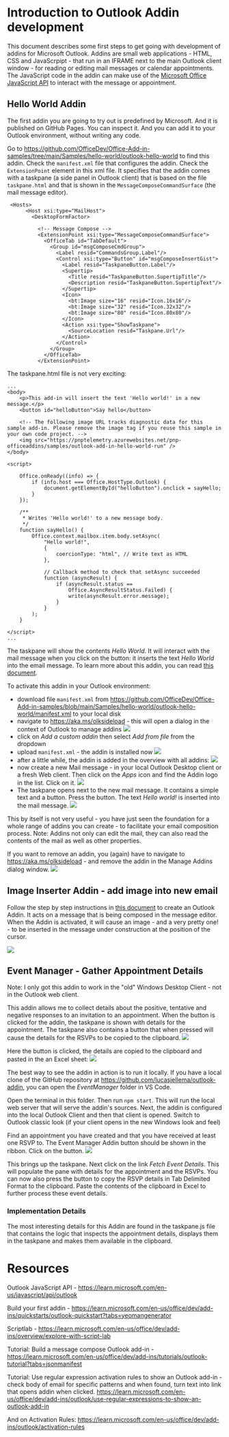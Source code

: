 # Introduction to Outlook Addin development

This document describes some first steps to get going with development of addins for Microsoft Outlook. Addins are small web applications - HTML, CSS and JavaScrpipt - that run in an IFRAME next to the main Outlook client window - for reading or editing mail messages or calendar appointments. The JavaScript code in the addin can make use of the [Microsoft Office JavaScript API](https://learn.microsoft.com/en-us/javascript/api/outlook) to interact with the message or appointment.  


## Hello World Addin

The first addin you are going to try out is predefined by Microsoft. And it is published on GitHub Pages. You can inspect it. And you can add it to your Outlook environment, without writing any code.

Go to https://github.com/OfficeDev/Office-Add-in-samples/tree/main/Samples/hello-world/outlook-hello-world to find this addin. Check the `manifest.xml` file that configures the addin. Check the `ExtensionPoint` element in this xml file. It specifies that the addin comes with a taskpane (a side panel in Outlook client) that is based on the file `taskpane.html` and that is shown in the `MessageComposeCommandSurface` (the mail message editor).

```
 <Hosts>
      <Host xsi:type="MailHost">
        <DesktopFormFactor>

          <!-- Message Compose -->
          <ExtensionPoint xsi:type="MessageComposeCommandSurface">
            <OfficeTab id="TabDefault">
              <Group id="msgComposeCmdGroup">
                <Label resid="CommandsGroup.Label"/>
                <Control xsi:type="Button" id="msgComposeInsertGist">
                  <Label resid="TaskpaneButton.Label"/>
                  <Supertip>
                    <Title resid="TaskpaneButton.SupertipTitle"/>
                    <Description resid="TaskpaneButton.SupertipText"/>
                  </Supertip>
                  <Icon>
                    <bt:Image size="16" resid="Icon.16x16"/>
                    <bt:Image size="32" resid="Icon.32x32"/>
                    <bt:Image size="80" resid="Icon.80x80"/>
                  </Icon>
                  <Action xsi:type="ShowTaskpane">
                    <SourceLocation resid="Taskpane.Url"/>
                  </Action>
                </Control>
              </Group>
            </OfficeTab>
          </ExtensionPoint>
```

The taskpane.html file is not very exciting:
```
...
<body>
    <p>This add-in will insert the text 'Hello world!' in a new message.</p>
    <button id="helloButton">Say hello</button>

    <!-- The following image URL tracks diagnostic data for this sample add-in. Please remove the image tag if you reuse this sample in your own code project. -->
    <img src="https://pnptelemetry.azurewebsites.net/pnp-officeaddins/samples/outlook-add-in-hello-world-run" />
</body>

<script>

    Office.onReady((info) => {
        if (info.host === Office.HostType.Outlook) {
            document.getElementById("helloButton").onclick = sayHello;
        }
    });

    /**
     * Writes 'Hello world!' to a new message body.
     */
    function sayHello() {
        Office.context.mailbox.item.body.setAsync(
            "Hello world!",
            {
                coercionType: "html", // Write text as HTML
            },

            // Callback method to check that setAsync succeeded
            function (asyncResult) {
                if (asyncResult.status ==
                    Office.AsyncResultStatus.Failed) {
                    write(asyncResult.error.message);
                }
            }
        );
    }

</script>
...
```
The taskpane will show the contents *Hello World*. It will interact with the mail message when you click on the button: it inserts the text *Hello World* into the email message. To learn more about this addin, you can read [this document](https://github.com/OfficeDev/Office-Add-in-samples/blob/main/Samples/hello-world/outlook-hello-world/README.md).

To activate this addin in your Outlook environment:

* download file `manifest.xml` from https://github.com/OfficeDev/Office-Add-in-samples/blob/main/Samples/hello-world/outlook-hello-world/manifest.xml to your local disk
* navigate to https://aka.ms/olksideload - this will open a dialog in the context of Outlook to manage addins
![](images/manage-addins.png)
* click on *Add a custom addin* then select *Add from file* from the dropdown 
* upload `manifest.xml`  - the addin is installed now
![](images/install-helloworld.png)
* after a little while, the addin is added in the overview with all addins:
![](images/alladdins.png)
* now create a new Mail message - in your local Outlook Desktop client or a fresh Web client. Then click on the *Apps* icon and find the Addin logo in the list. Click on it.
![](images/activate-hello-world-addin.png)
* The taskpane opens next to the new mail message. It contains a simple text and a button. Press the button. The text *Hello world!* is inserted into the mail message.
![](images/helloworld-inserted.png)

This by itself is not very useful - you have just seen the foundation for a whole range of addins you can create - to facilitate your email composition process. Note: Addins not only can edit the mail, they can also read the contents of the mail as well as other properties.

If you want to remove an addin, you (again) have to navigate to https://aka.ms/olksideload - and remove the addin in the Manage Addins dialog window.
![](images/remove-addin.png) 

## Image Inserter Addin - add image into new email 

Follow the step by step instructions in [this document](https://github.com/lucasjellema/outlook-addin/blob/main/README-image-inserter.md) to create an Outlook Addin. It acts on a message that is being composed in the message editor. When the Addin is activated, it will cause an image - and a very pretty one! - to be inserted in the message under construction at the position of the cursor.

![](images/addin-imageinserter.png)

## Event Manager - Gather Appointment Details

Note: I only got this addin to work in the "old" Windows Desktop Client - not in the Outlook web client.

This addin allows me to collect details about the positive, tentative and negative responses to an invitation to an appointment. When the button is clicked for the addin, the taskpane is shown with details for the appointment. The taskpane also contains a button that when pressed will cause the details for the RSVPs to be copied to the clipboard.
![](images/event-mgr-addin.png)

Here the button is clicked, the details are copied to the clipboard and pasted in the an Excel sheet:
![](images/paste-rsvps-to-excel.png) 

The best way to see the addin in action is to run it locally. If you have a local clone of the GitHub repository at https://github.com/lucasjellema/outlook-addin, you can open the *EventManager* folder in VS Code.  

Open the terminal in this folder. Then run `npm start`. This will run the local web server that will serve the addin's sources. Next, the addin is configured into the local Outlook Client and then that client is opened. Switch to Outlook classic look (if your client opens in the new Windows look and feel)

Find an appointment you have created and that you have received at least one RSVP to. The Event Manager Addin button should be shown in the ribbon. Click on the button.
![](images/eventmgr-addin.png)

This brings up the taskpane. Next click on the link *Fetch Event Details*. This will populate the pane with details for the appointment and the RSVPs. You can now also press the button to copy the RSVP details in Tab Delimited Format to the clipboard. Paste the contents of the clipboard in Excel to further process these event details.

### Implementation Details

The most interesting details for this Addin are found in the taskpane.js file that contains the logic that inspects the appointment details, displays them in the taskpane and makes them available in the clipboard.  


# Resources

Outlook JavaScript API - https://learn.microsoft.com/en-us/javascript/api/outlook  

Build your first addin - https://learn.microsoft.com/en-us/office/dev/add-ins/quickstarts/outlook-quickstart?tabs=yeomangenerator

Scriptlab - https://learn.microsoft.com/en-us/office/dev/add-ins/overview/explore-with-script-lab

Tutorial: Build a message compose Outlook add-in - https://learn.microsoft.com/en-us/office/dev/add-ins/tutorials/outlook-tutorial?tabs=jsonmanifest

Tutorial: Use regular expression activation rules to show an Outlook add-in - check body of email for specific patterns and when found, turn text into link that opens addin when clicked.
https://learn.microsoft.com/en-us/office/dev/add-ins/outlook/use-regular-expressions-to-show-an-outlook-add-in

And on Activation Rules: https://learn.microsoft.com/en-us/office/dev/add-ins/outlook/activation-rules 

